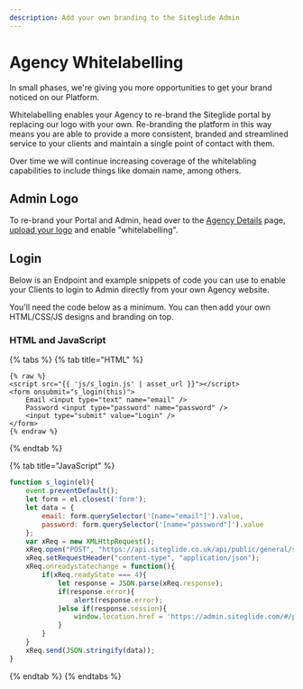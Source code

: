 ```yaml
---
description: Add your own branding to the Siteglide Admin
---
```


# Agency Whitelabelling

​In small phases, we're giving you more opportunities to get your brand noticed on our Platform.

Whitelabelling enables your Agency to re-brand the Siteglide portal by replacing our logo with your own. Re-branding the platform in this way means you are able to provide a more consistent, branded and streamlined service to your clients and maintain a single point of contact with them.

Over time we will continue increasing coverage of the whitelabling capabilities to include things like domain name, among others.

## Admin Logo

To re-brand your Portal and Admin, head over to the [Agency Details](https://help.siteglide.com/article/36-agency-getting-started) page, [upload your logo](https://help.siteglide.com/article/36-agency-getting-started) and enable "whitelabelling".

## Login

Below is an Endpoint and example snippets of code you can use to enable your Clients to login to Admin directly from your own Agency website.

You'll need the code below as a minimum. You can then add your own HTML/CSS/JS designs and branding on top.

### HTML and JavaScript

{% tabs %}
{% tab title="HTML" %}
```liquid
{% raw %}
<script src="{{ 'js/s_login.js' | asset_url }}"></script>
<form onsubmit="s_login(this)">
	Email <input type="text" name="email" />
	Password <input type="password" name="password" />
	<input type="submit" value="Login" />
</form>
{% endraw %}
```
{% endtab %}

{% tab title="JavaScript" %}
```javascript
function s_login(el){
	event.preventDefault();
	let form = el.closest('form');
	let data = {
		email: form.querySelector('[name="email"]').value,
		password: form.querySelector('[name="password"]').value
	};
	var xReq = new XMLHttpRequest();
	xReq.open("POST", "https://api.siteglide.co.uk/api/public/general/sessions/login");
	xReq.setRequestHeader("content-type", "application/json");
	xReq.onreadystatechange = function(){
		if(xReq.readyState === 4){
			let response = JSON.parse(xReq.response);
			if(response.error){
				alert(response.error);
			}else if(response.session){
				window.location.href = 'https://admin.siteglide.com/#/public/login?s='+response.session;
			}
		}
	}
	xReq.send(JSON.stringify(data));
}
```
{% endtab %}
{% endtabs %}
